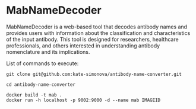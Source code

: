 # MabNameDecoder

MabNameDecoder is a web-based tool that decodes antibody names and provides users with information about the classification and characteristics of the input antibody. This tool is designed for researchers, healthcare professionals, and others interested in understanding antibody nomenclature and its implications.

List of commands to execute:

```
git clone git@github.com:kate-simonova/antibody-name-converter.git

cd antibody-name-converter

docker build -t mab .
docker run -h localhost -p 9002:9000 -d --name mab IMAGEID
```

